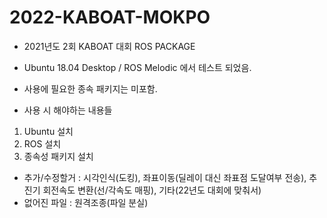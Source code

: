 # 2022-KABOAT-MOKPO

* 2021년도 2회 KABOAT 대회 ROS PACKAGE
* Ubuntu 18.04 Desktop / ROS Melodic 에서 테스트 되었음.
* 사용에 필요한 종속 패키지는 미포함.

* 사용 시 해야하는 내용들
1. Ubuntu 설치
2. ROS 설치
3. 종속성 패키지 설치

* 추가/수정할거 : 시각인식(도킹), 좌표이동(딜레이 대신 좌표점 도달여부 전송), 추진기 회전속도 변환(선/각속도 매핑), 기타(22년도 대회에 맞춰서)
* 없어진 파일 : 원격조종(파일 분실)
